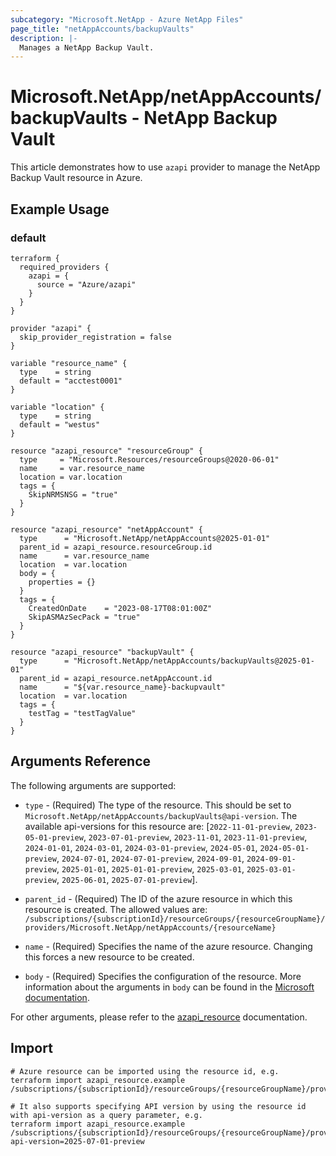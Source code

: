 ```yaml
---
subcategory: "Microsoft.NetApp - Azure NetApp Files"
page_title: "netAppAccounts/backupVaults"
description: |-
  Manages a NetApp Backup Vault.
---
```


# Microsoft.NetApp/netAppAccounts/backupVaults - NetApp Backup Vault

This article demonstrates how to use `azapi` provider to manage the NetApp Backup Vault resource in Azure.



## Example Usage

### default

```hcl
terraform {
  required_providers {
    azapi = {
      source = "Azure/azapi"
    }
  }
}

provider "azapi" {
  skip_provider_registration = false
}

variable "resource_name" {
  type    = string
  default = "acctest0001"
}

variable "location" {
  type    = string
  default = "westus"
}

resource "azapi_resource" "resourceGroup" {
  type     = "Microsoft.Resources/resourceGroups@2020-06-01"
  name     = var.resource_name
  location = var.location
  tags = {
    SkipNRMSNSG = "true"
  }
}

resource "azapi_resource" "netAppAccount" {
  type      = "Microsoft.NetApp/netAppAccounts@2025-01-01"
  parent_id = azapi_resource.resourceGroup.id
  name      = var.resource_name
  location  = var.location
  body = {
    properties = {}
  }
  tags = {
    CreatedOnDate    = "2023-08-17T08:01:00Z"
    SkipASMAzSecPack = "true"
  }
}

resource "azapi_resource" "backupVault" {
  type      = "Microsoft.NetApp/netAppAccounts/backupVaults@2025-01-01"
  parent_id = azapi_resource.netAppAccount.id
  name      = "${var.resource_name}-backupvault"
  location  = var.location
  tags = {
    testTag = "testTagValue"
  }
}

```



## Arguments Reference

The following arguments are supported:

* `type` - (Required) The type of the resource. This should be set to `Microsoft.NetApp/netAppAccounts/backupVaults@api-version`. The available api-versions for this resource are: [`2022-11-01-preview`, `2023-05-01-preview`, `2023-07-01-preview`, `2023-11-01`, `2023-11-01-preview`, `2024-01-01`, `2024-03-01`, `2024-03-01-preview`, `2024-05-01`, `2024-05-01-preview`, `2024-07-01`, `2024-07-01-preview`, `2024-09-01`, `2024-09-01-preview`, `2025-01-01`, `2025-01-01-preview`, `2025-03-01`, `2025-03-01-preview`, `2025-06-01`, `2025-07-01-preview`].

* `parent_id` - (Required) The ID of the azure resource in which this resource is created. The allowed values are:  
  `/subscriptions/{subscriptionId}/resourceGroups/{resourceGroupName}/providers/Microsoft.NetApp/netAppAccounts/{resourceName}`

* `name` - (Required) Specifies the name of the azure resource. Changing this forces a new resource to be created.

* `body` - (Required) Specifies the configuration of the resource. More information about the arguments in `body` can be found in the [Microsoft documentation](https://learn.microsoft.com/en-us/azure/templates/Microsoft.NetApp/netAppAccounts/backupVaults?pivots=deployment-language-terraform).

For other arguments, please refer to the [azapi_resource](https://registry.terraform.io/providers/Azure/azapi/latest/docs/resources/resource) documentation.

## Import

 ```shell
 # Azure resource can be imported using the resource id, e.g.
 terraform import azapi_resource.example /subscriptions/{subscriptionId}/resourceGroups/{resourceGroupName}/providers/Microsoft.NetApp/netAppAccounts/{resourceName}/backupVaults/{resourceName}
 
 # It also supports specifying API version by using the resource id with api-version as a query parameter, e.g.
 terraform import azapi_resource.example /subscriptions/{subscriptionId}/resourceGroups/{resourceGroupName}/providers/Microsoft.NetApp/netAppAccounts/{resourceName}/backupVaults/{resourceName}?api-version=2025-07-01-preview
 ```
